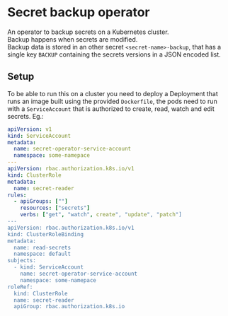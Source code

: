 # Secret backup operator

An operator to backup secrets on a Kubernetes cluster.  
Backup happens when secrets are modified.  
Backup data is stored in an other secret `<secret-name>-backup`, that has a single key `BACKUP` containing the secrets versions in a JSON encoded list.

## Setup

To be able to run this on a cluster you need to deploy a Deployment that runs an image built using the provided `Dockerfile`, the pods need to run with a `ServiceAccount` that is authorized to create, read, watch and edit secrets. Eg.:

```yaml
apiVersion: v1
kind: ServiceAccount
metadata:
  name: secret-operator-service-account
  namespace: some-namepace
---
apiVersion: rbac.authorization.k8s.io/v1
kind: ClusterRole
metadata:
  name: secret-reader
rules:
  - apiGroups: [""]
    resources: ["secrets"]
    verbs: ["get", "watch", create", "update", "patch"]
---
apiVersion: rbac.authorization.k8s.io/v1
kind: ClusterRoleBinding
metadata:
  name: read-secrets
  namespace: default
subjects:
  - kind: ServiceAccount
    name: secret-operator-service-account
    namespace: some-namepace
roleRef:
  kind: ClusterRole
  name: secret-reader
  apiGroup: rbac.authorization.k8s.io
```
